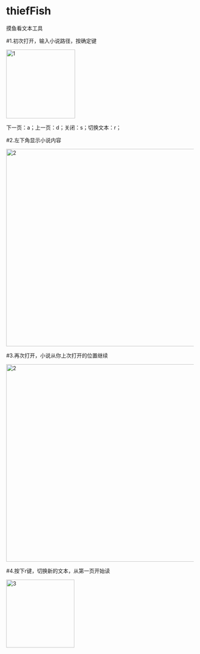# thiefFish
摸鱼看文本工具

#1.初次打开，输入小说路径，按确定键

<img width="185" alt="1" src="https://github.com/user-attachments/assets/a25378f4-9fd1-43be-9a59-30c8bd9bb260">

下一页：a；上一页：d；关闭：s；切换文本：r；


#2.左下角显示小说内容

<img width="531" alt="2" src="https://github.com/user-attachments/assets/f543abb0-b335-4dec-996e-4cd57bfd352f">


#3.再次打开，小说从你上次打开的位置继续

<img width="531" alt="2" src="https://github.com/user-attachments/assets/f543abb0-b335-4dec-996e-4cd57bfd352f">


#4.按下r键，切换新的文本，从第一页开始读

<img width="183" alt="3" src="https://github.com/user-attachments/assets/ad6207a9-4782-40d4-8fd1-639bb75d4f28">

